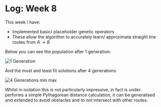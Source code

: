 # Log: Week 8

This week I have:

- Implemented basic/ placeholder genetic operators
- These allow the algorithm to accurately learn/ approximate straight line routes from $A \rightarrow B$

Below you can see the population after 1 generation:

![1 Generation](./images/1gen-all.png)

And the most and least fit solutions after 4 generations

![4 Generations min max](./images/4gen.png)

Whilst in isolation this is not particularly impressive, in fact is under performs a simple Pythagorean distance calculation, it can be generalised and extended to avoid obstacles and to not intersect with other routes.
